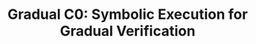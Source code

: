 ---
title: "Gradual C0: Symbolic Execution for Gradual Verification"
authors: Jenna DiVincenzo, Ian McCormack, Hemant Gouni, Jacob Gorenburg, Jan-Paul Ramos-Dávila, Mona Zhang, Conrad Zimmerman, Joshua Sunshine, Éric Tanter, Jonathan Aldrich
type: 
category: journal
conf: TOPLAS
in: "ACM Transactions on Programming Languages and Systems"
year: 2024
month: 
dates: 
pages:
---
